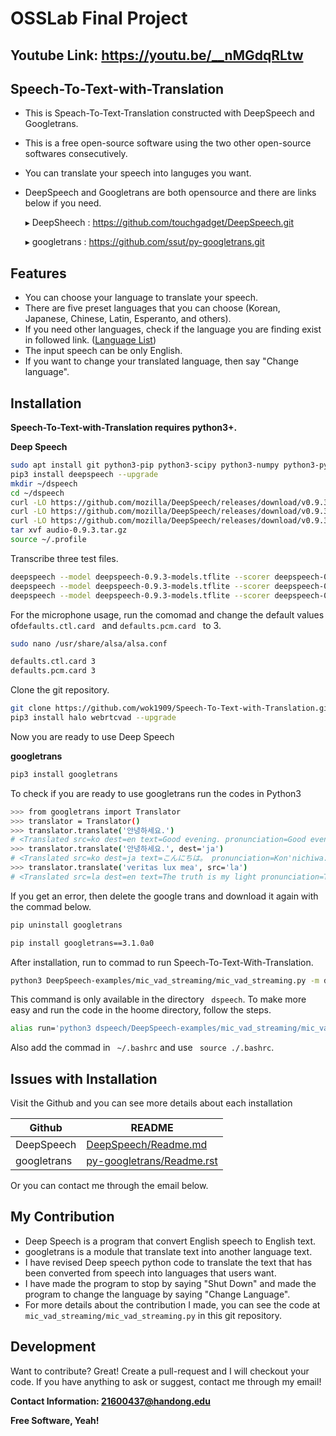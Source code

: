 # OSSLab Final Project
## Youtube Link: https://youtu.be/__nMGdqRLtw

## Speech-To-Text-with-Translation

- This is Speach-To-Text-Translation constructed with DeepSpeech and Googletrans.
- This is a free open-source software using the two other open-source softwares consecutively.
- You can translate your speech into languges you want.
- DeepSpeech and Googletrans are both opensource and there are links below if you need.

    ▸ DeepSheech : https://github.com/touchgadget/DeepSpeech.git
    
    ▸ googletrans : https://github.com/ssut/py-googletrans.git

## Features

- You can choose your language to translate your speech.
- There are five preset languages that you can choose (Korean, Japanese, Chinese, Latin, Esperanto, and others).
- If you need other languages, check if the language you are finding exist in followed link. ([Language List])
- The input speech can be only English.
- If you want to change your translated language, then say "Change language".


## Installation

**Speech-To-Text-with-Translation requires python3+.**

**Deep Speech**

```sh
sudo apt install git python3-pip python3-scipy python3-numpy python3-pyaudio libatlas3-base
pip3 install deepspeech --upgrade
mkdir ~/dspeech
cd ~/dspeech
curl -LO https://github.com/mozilla/DeepSpeech/releases/download/v0.9.3/deepspeech-0.9.3-models.tflite
curl -LO https://github.com/mozilla/DeepSpeech/releases/download/v0.9.3/deepspeech-0.9.3-models.scorer
curl -LO https://github.com/mozilla/DeepSpeech/releases/download/v0.9.3/audio-0.9.3.tar.gz
tar xvf audio-0.9.3.tar.gz
source ~/.profile
```

Transcribe three test files.
```sh
deepspeech --model deepspeech-0.9.3-models.tflite --scorer deepspeech-0.9.3-models.scorer --audio audio/2830-3980-0043.wav
deepspeech --model deepspeech-0.9.3-models.tflite --scorer deepspeech-0.9.3-models.scorer --audio audio/4507-16021-0012.wav
deepspeech --model deepspeech-0.9.3-models.tflite --scorer deepspeech-0.9.3-models.scorer --audio audio/8455-210777-0068.wav

```


For the microphone usage, run the comomad and change the default values of```defaults.ctl.card ``` and ```defaults.pcm.card ``` to 3.

```sh
sudo nano /usr/share/alsa/alsa.conf
```

```sh
defaults.ctl.card 3
defaults.pcm.card 3
```


Clone the git repository.
```sh
git clone https://github.com/wok1909/Speech-To-Text-with-Translation.git
pip3 install halo webrtcvad --upgrade
```

Now you are ready to use Deep Speech

**googletrans**

```sh
pip3 install googletrans
```

To check if you are ready to use googletrans run the codes in Python3

```sh
>>> from googletrans import Translator
>>> translator = Translator()
>>> translator.translate('안녕하세요.')
# <Translated src=ko dest=en text=Good evening. pronunciation=Good evening.>
>>> translator.translate('안녕하세요.', dest='ja')
# <Translated src=ko dest=ja text=こんにちは。 pronunciation=Kon'nichiwa.>
>>> translator.translate('veritas lux mea', src='la')
# <Translated src=la dest=en text=The truth is my light pronunciation=The truth is my light>
```
If you get an error, then delete the google trans and download it again with the commad below.

```sh
pip uninstall googletrans

pip install googletrans==3.1.0a0

```

After installation, run to commad to run Speech-To-Text-With-Translation.
  
```sh
python3 DeepSpeech-examples/mic_vad_streaming/mic_vad_streaming.py -m deepspeech-0.9.3-models.tflite -s deepspeech-0.9.3-models.scorer
```

This command is only available in the directory ``` dspeech```. 
To make more easy and run the code in the hoome directory, follow the steps.

```sh
alias run='python3 dspeech/DeepSpeech-examples/mic_vad_streaming/mic_vad_streaming.py -m dspeech/deepspeech-0.9.3-models.tflite -s dspeech/deepspeech-0.9.3-models.scorer'
```

Also add the commad in ``` ~/.bashrc``` and use ``` source ./.bashrc```.

## Issues with Installation

Visit the Github and you can see more details about each installation

| Github | README |
| ------ | ------ |
| DeepSpeech | [DeepSpeech/Readme.md][DSpeech]|
| googletrans | [py-googletrans/Readme.rst][googletrans]|

Or you can contact me through the email below. 

## My Contribution 

- Deep Speech is a program that convert English speech to English text.
- googletrans is a module that translate text into another language text.
- I have revised Deep speech python code to translate the text that has been converted from speech into languages that users want.
- I have made the program to stop by saying "Shut Down" and made the program to change the language by saying "Change Language".
- For more details about the contribution I made, you can see the code at ```mic_vad_streaming/mic_vad_streaming.py``` in this git repository.


## Development

Want to contribute? Great!
Create a pull-request and I will checkout your code.
If you have anything to ask or suggest, contact me through my email!

**Contact Information: 21600437@handong.edu**

**Free Software, Yeah!**

[//]: # (These are reference links used in the body of this note and get stripped out when the markdown processor does its job. There is no need to format nicely because it shouldn't be seen. Thanks SO - http://stackoverflow.com/questions/4823468/store-comments-in-markdown-syntax)

   [Language List]: <https://readthedocs.org/projects/py-googletrans/downloads/pdf/latest/>
   [DSpeech]: <https://github.com/touchgadget/DeepSpeech/blob/master/README.md>
   [googletrans]: <https://github.com/ssut/py-googletrans/blob/master/README.rst>

